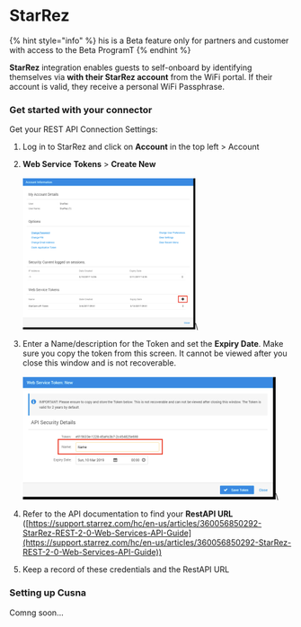 # StarRez

{% hint style="info" %}
his is a Beta feature only for partners and customer with access to the Beta ProgramT
{% endhint %}

**StarRez** integration enables guests to self-onboard by identifying themselves via **with their StarRez account** from the WiFi portal. If their account is valid, they receive a personal WiFi Passphrase.



### Get started with your connector <a href="#get-started-with-your-connector" id="get-started-with-your-connector"></a>

Get your REST API Connection Settings:

1. Log in to StarRez and click on **Account** in the top left > Account
2. **Web Service** **Tokens** > **Create New**\
   \
   ![](<../../.gitbook/assets/image (1).png>)\

3. Enter a Name/description for the Token and set the **Expiry Date**. Make sure you copy the token from this screen. It cannot be viewed after you close this window and is not recoverable. \
   \
   ![](../../.gitbook/assets/image.png)\

4. Refer to the API documentation to find your **RestAPI URL** ([https://support.starrez.com/hc/en-us/articles/360056850292-StarRez-REST-2-0-Web-Services-API-Guide](https://support.starrez.com/hc/en-us/articles/360056850292-StarRez-REST-2-0-Web-Services-API-Guide))
5. Keep a record of these credentials and the RestAPI URL



### Setting up Cusna



Comng soon...
